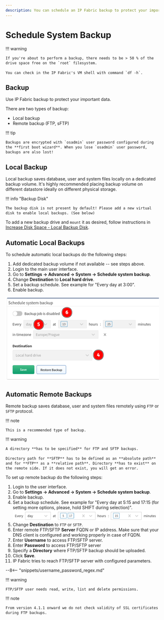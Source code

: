 ```yaml
---
description: You can schedule an IP Fabric backup to protect your important data locally or remotely.
---
```


# Schedule System Backup
!!! warning

    If you're about to perform a backup, there needs to be > 50 % of the drive space free on the `root` filesystem.
    
    You can check in the IP Fabric's VM shell with command `df -h`.

## Backup

Use IP Fabric backup to protect your important data.

There are two types of backup:

- Local backup
- Remote backup (FTP, sFTP)

!!! tip

    Backups are encrypted with `osadmin` user password configured during the **first boot wizard**. When you lose `osadmin` user password, backups are also lost!

## Local Backup

Local backup saves database, user and system files locally on a dedicated backup volume. It's highly recommended placing backup volume on different datastore ideally on different physical storage.

!!! info "Backup Disk"

    The backup disk is not present by default! Please add a new virtual disk to enable local backups. (See below)

To add a new backup drive and `mount` it as desired, follow instructions in [Increase Disk Space - Local Backup Disk](../../../System_Administration/increase_disk_space.md#local-backup-disk).

## Automatic Local Backups

To schedule automatic local backups do the following steps:

1. Add dedicated backup volume if not available -- see steps above.
1. Login to the main user interface.
1. Go to **Settings → Advanced → System → Schedule system backup**.
1. Change **Destination** to **Local hard drive**.
1. Set a backup schedule. See example for "Every day at 3:00".
1. Enable backup.

![Schedule local backup](system_backup/schedule_local_backup.png)

## Automatic Remote Backups

Remote backup saves database, user and system files remotely using `FTP` or `SFTP` protocol.

!!! note

    This is a recommended type of backup.

!!! warning

    A directory **has to be specified** for FTP and SFTP backups.

    Directory path for **SFTP** has to be defined as an **absolute path** and for **FTP** as a **relative path**. Directory **has to exist** on the remote side. If it does not exist, you will get an error.

To set up remote backup do the following steps:

1. Login to the user interface.
1. Go to **Settings → Advanced → System → Schedule system backup**.
1. Enable backup.
1. Set a backup schedule. See example for "Every day at 5:15 and 17:15 (for setting more options, please, hold SHIFT during selection)".
   ![backup schedule](system_backup/backup_schedule.png)
1. Change **Destination** to `FTP` or `SFTP`.
1. Enter remote FTP/SFTP **Server** FQDN or IP address. Make sure that your DNS client is configured and working properly in case of FQDN.
1. Enter **Username** to access FTP/SFTP server.
1. Enter **Password** to access FTP/SFTP server
1. Specify a **Directory** where FTP/SFTP backup should be uploaded.
1. Click **Save**.
1. IP Fabric tries to reach FTP/SFTP server with configured parameters.

--8<-- "snippets/username_password_regex.md"

!!! warning

    FTP/SFTP user needs read, write, list and delete permissions.

!!! note

    From version 4.1.1 onward we do not check validity of SSL certificates during FTP backups.
